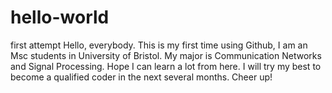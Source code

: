 # hello-world
first attempt
Hello, everybody. 
This is my first time using Github, I am an Msc students in University of Bristol. My major is Communication Networks and Signal Processing. Hope I can learn a lot from here. I will try my best to become a qualified coder in the next several months. Cheer up!
